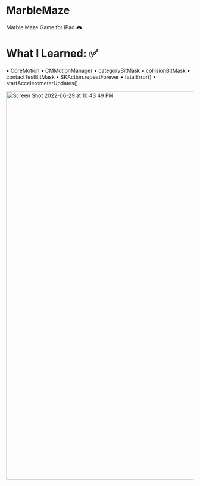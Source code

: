 # MarbleMaze
Marble Maze Game for iPad 🎮

# What I Learned: ✅
• CoreMotion
• CMMotionManager
• categoryBitMask 
• collisionBitMask 
• contactTestBitMask 
• SKAction.repeatForever 
• fatalError()
• startAccelerometerUpdates()

<img width="1042" alt="Screen Shot 2022-06-29 at 10 43 49 PM" src="https://user-images.githubusercontent.com/78992253/176601525-f079b40d-0dc6-450f-bf62-a108a255d663.png">
